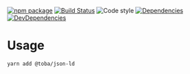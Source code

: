 [![npm package](https://img.shields.io/npm/v/@toba/json-ld.svg)](https://www.npmjs.org/package/@toba/json-ld)
[![Build Status](https://travis-ci.org/toba/json-ld.svg?branch=master)](https://travis-ci.org/toba/json-ld)
![Code style](https://img.shields.io/badge/code_style-prettier-ff69b4.svg)
[![Dependencies](https://img.shields.io/david/toba/json-ld.svg)](https://david-dm.org/toba/json-ld)
[![DevDependencies](https://img.shields.io/david/dev/toba/json-ld.svg)](https://david-dm.org/toba/json-ld#info=devDependencies&view=list)

# Usage

```
yarn add @toba/json-ld
```
